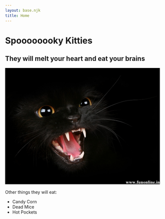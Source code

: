 ```yaml
---
layout: base.njk
title: Home
---
```


# Spoooooooky Kitties
## They will melt your heart and eat your brains

![Spoooky Kitty](/images/kitty-1.jpg)

Other things they will eat:

* Candy Corn
* Dead Mice
* Hot Pockets

